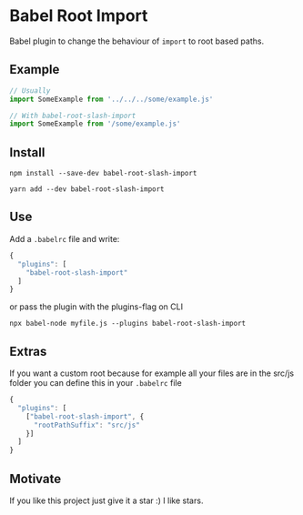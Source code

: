 # Babel Root Import
Babel plugin to change the behaviour of `import` to root based paths.<br>

## Example
```javascript
// Usually
import SomeExample from '../../../some/example.js'

// With babel-root-slash-import
import SomeExample from '/some/example.js'
```

## Install
```
npm install --save-dev babel-root-slash-import
```

```
yarn add --dev babel-root-slash-import
```

## Use
Add a `.babelrc` file and write:
```javascript
{
  "plugins": [
    "babel-root-slash-import"
  ]
}
```
or pass the plugin with the plugins-flag on CLI
```
npx babel-node myfile.js --plugins babel-root-slash-import
```

## Extras
If you want a custom root because for example all your files are in the src/js folder you can define this in your `.babelrc` file
```javascript
{
  "plugins": [
    ["babel-root-slash-import", {
      "rootPathSuffix": "src/js"
    }]
  ]
}
```

## Motivate
If you like this project just give it a star :) I like stars.
